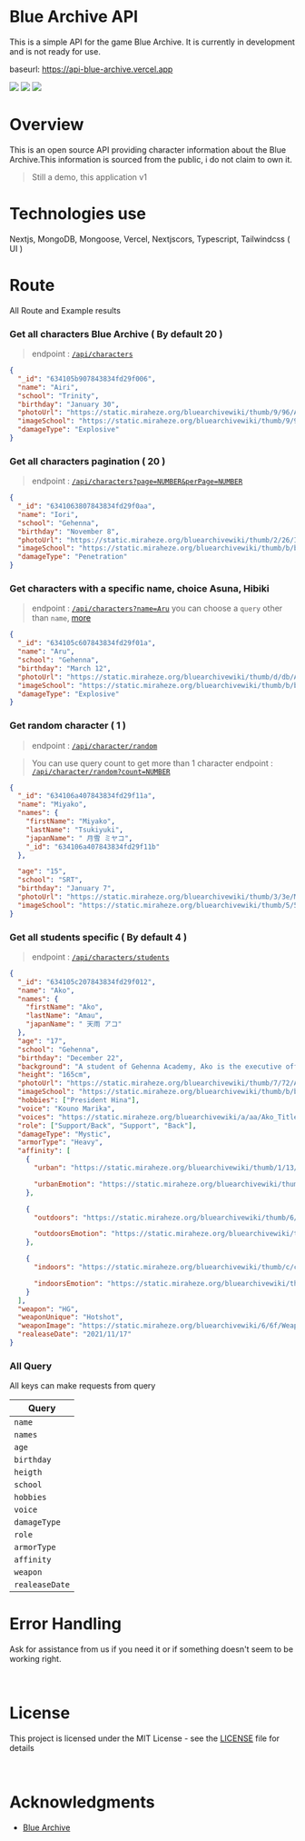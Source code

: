 # Blue Archive API

This is a simple API for the game Blue Archive. It is currently in development and is not ready for use.

baseurl: https://api-blue-archive.vercel.app


![](https://img.shields.io/website?down_message=offline&style=flat-square&up_message=online&url=https%3A%2F%2Fapi-blue-archive.vercel.app%2F)
![](https://img.shields.io/github/last-commit/Marineux/api-blue-archive?style=flat-square)
![](https://img.shields.io/github/commit-activity/m/Marineux/api-blue-archive/main?style=flat-square)

# Overview

This is an open source API providing character information about the Blue Archive.This information is sourced from the public, i do not claim to own it.

> Still a demo, this application v1

# Technologies use

Nextjs, MongoDB, Mongoose, Vercel, Nextjscors, Typescript, Tailwindcss ( UI )

# Route

All Route and Example results

### Get all characters Blue Archive ( By default 20 )

> endpoint : [`/api/characters`](https://api-blue-archive.vercel.app/api/v1/characters)

```json
{
  "_id": "634105b907843834fd29f006",
  "name": "Airi",
  "school": "Trinity",
  "birthday": "January 30",
  "photoUrl": "https://static.miraheze.org/bluearchivewiki/thumb/9/96/Airi.png/266px-Airi.png",
  "imageSchool": "https://static.miraheze.org/bluearchivewiki/thumb/9/9c/Trinity.png/50px-Trinity.png",
  "damageType": "Explosive"
}
```

### Get all characters pagination ( 20 )

> endpoint : [`/api/characters?page=NUMBER&perPage=NUMBER`](https://api-blue-archive.vercel.app/api/v1/characters?page=1&perPage=20)

```json
{
  "_id": "6341063807843834fd29f0aa",
  "name": "Iori",
  "school": "Gehenna",
  "birthday": "November 8",
  "photoUrl": "https://static.miraheze.org/bluearchivewiki/thumb/2/26/Iori.png/266px-Iori.png",
  "imageSchool": "https://static.miraheze.org/bluearchivewiki/thumb/b/bd/Gehenna.png/50px-Gehenna.png",
  "damageType": "Penetration"
}
```

### Get characters with a specific name, choice Asuna, Hibiki

> endpoint : [`/api/characters?name=Aru`](https://api-blue-archive.vercel.app/api/v1/characters?name=Aru)
> you can choose a `query` other than `name`, [more](#query)

```json
{
  "_id": "634105c607843834fd29f01a",
  "name": "Aru",
  "school": "Gehenna",
  "birthday": "March 12",
  "photoUrl": "https://static.miraheze.org/bluearchivewiki/thumb/d/db/Aru.png/266px-Aru.png",
  "imageSchool": "https://static.miraheze.org/bluearchivewiki/thumb/b/bd/Gehenna.png/50px-Gehenna.png",
  "damageType": "Explosive"
}
```

### Get random character ( 1 )

> endpoint : [`/api/character/random`](https://api-blue-archive.vercel.app/api/character/random) 

> You can use query count to get more than 1 character
> endpoint : [`/api/character/random?count=NUMBER`](http://localhost:3000/api/character/random?count=2)

```json
{
  "_id": "634106a407843834fd29f11a",
  "name": "Miyako",
  "names": {
    "firstName": "Miyako",
    "lastName": "Tsukiyuki",
    "japanName": " 月雪 ミヤコ",
    "_id": "634106a407843834fd29f11b"
  },

  "age": "15",
  "school": "SRT",
  "birthday": "January 7",
  "photoUrl": "https://static.miraheze.org/bluearchivewiki/thumb/3/3e/Miyako.png/266px-Miyako.png",
  "imageSchool": "https://static.miraheze.org/bluearchivewiki/thumb/5/5a/SRT.png/50px-SRT.png"
}
```

### Get all students specific ( By default 4 )

> endpoint : [`/api/characters/students`](https://api-blue-archive.vercel.app/api/v1/characters/students)

```json
{
  "_id": "634105c207843834fd29f012",
  "name": "Ako",
  "names": {
    "firstName": "Ako",
    "lastName": "Amau",
    "japanName": " 天雨 アコ"
  },
  "age": "17",
  "school": "Gehenna",
  "birthday": "December 22",
  "background": "A student of Gehenna Academy, Ako is the executive officer of the Disciplinary Committee, and a sort-of secretary to its president Hina. At first glance she may appear kind and good-natured, but Ako has zero tolerance for students who break the rules. She is constantly at Hina's side, assisting in her duties as president of the Disciplinary Committee. This has prompted other students to call her \"Hina's Pet\" amongst other things, but Ako doesn't particulary care.",
  "height": "165cm",
  "photoUrl": "https://static.miraheze.org/bluearchivewiki/thumb/7/72/Ako.png/266px-Ako.png",
  "imageSchool": "https://static.miraheze.org/bluearchivewiki/thumb/b/bd/Gehenna.png/50px-Gehenna.png",
  "hobbies": ["President Hina"],
  "voice": "Kouno Marika",
  "voices": "https://static.miraheze.org/bluearchivewiki/a/aa/Ako_Title.ogg",
  "role": ["Support/Back", "Support", "Back"],
  "damageType": "Mystic",
  "armorType": "Heavy",
  "affinity": [
    {
      "urban": "https://static.miraheze.org/bluearchivewiki/thumb/1/13/Icon_location_city.png/24px-Icon_location_city.png",

      "urbanEmotion": "https://static.miraheze.org/bluearchivewiki/thumb/8/81/Icon_mood_d.png/20px-Icon_mood_d.png"
    },

    {
      "outdoors": "https://static.miraheze.org/bluearchivewiki/thumb/6/6d/Icon_location_outdoors.png/24px-Icon_location_outdoors.png",

      "outdoorsEmotion": "https://static.miraheze.org/bluearchivewiki/thumb/5/5f/Icon_mood_b.png/20px-Icon_mood_b.png"
    },

    {
      "indoors": "https://static.miraheze.org/bluearchivewiki/thumb/c/c1/Icon_location_indoors.png/24px-Icon_location_indoors.png",

      "indoorsEmotion": "https://static.miraheze.org/bluearchivewiki/thumb/e/e3/Icon_mood_s.png/20px-Icon_mood_s.png"
    }
  ],
  "weapon": "HG",
  "weaponUnique": "Hotshot",
  "weaponImage": "https://static.miraheze.org/bluearchivewiki/6/6f/Weapon_Icon_20008.png",
  "realeaseDate": "2021/11/17"
}
```

 <h3 id="query">All Query</h3>
 
All keys can make requests from query

| Query          |
| -------------- |
| `name`         |
| `names`        |
| `age`          |
| `birthday`     |
| `heigth`       |
| `school`       |
| `hobbies`      |
| `voice`        |
| `damageType`   |
| `role`         |
| `armorType`    |
| `affinity`     |
| `weapon`       |
| `realeaseDate` |

# Error Handling

Ask for assistance from us if you need it or if something doesn't seem to be working right.

<br />

# License

This project is licensed under the MIT License - see the [LICENSE](https://github.com/arufars/api-blue-archive/blob/main/LICENSE) file for details

<br />

# Acknowledgments

- [Blue Archive](https://bluearchive.wiki/wiki/Main_Page)
